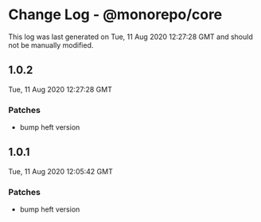 # Change Log - @monorepo/core

This log was last generated on Tue, 11 Aug 2020 12:27:28 GMT and should not be manually modified.

## 1.0.2
Tue, 11 Aug 2020 12:27:28 GMT

### Patches

- bump heft version

## 1.0.1
Tue, 11 Aug 2020 12:05:42 GMT

### Patches

- bump heft version

